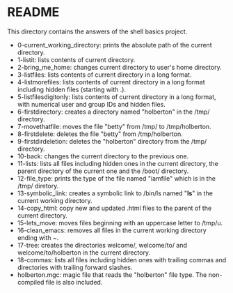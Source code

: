 # README

This directory contains the answers of the shell basics project.

 - 0-current_working_directory: prints the absolute path of the current directory.
 - 1-listit: lists contents of current directory.
 - 2-bring_me_home: changes current directory to user's home directory.
 - 3-listfiles: lists contents of current directory in a long format.
 - 4-listmorefiles: lists contents of current directory in a long format including hidden files (starting with .).
 - 5-listfilesdigitonly: lists contents of current directory in a long format, with numerical user and group IDs and hidden files.
 - 6-firstdirectory: creates a directory named "holberton" in the /tmp/ directory.
 - 7-movethatfile: moves the file "betty" from /tmp/ to /tmp/holberton.
 - 8-firstdelete: deletes the file "betty" from /tmp/holberton.
 - 9-firstdirdeletion: deletes the "holberton" directory from the /tmp/ directory.
 - 10-back: changes the current directory to the previous one.
 - 11-lists: lists all files including hidden ones in the current directory, the parent directory of the current one and the /boot/ directory.
 - 12-file_type: prints the type of the file named "iamfile" which is in the /tmp/ diretory.
 - 13-symbolic_link: creates a symbolic link to /bin/ls named "__ls__" in the current working directory.
 - 14-copy_html: copy new and updated .html files to the parent of the current directory.
 - 15-lets_move: moves files beginning with an uppercase letter to /tmp/u.
 - 16-clean_emacs: removes all files in the current working directory ending with ~.
 - 17-tree: creates the directories welcome/, welcome/to/ and welcome/to/holberton in the current directory.
 - 18-commas: lists all files including hidden ones with trailing commas and directories with trailing forward slashes.
 - holberton.mgc: magic file that reads the "holberton" file type. The non-compiled file is also included.